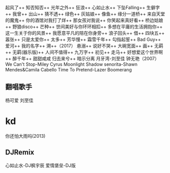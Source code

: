 起风了++
知否知否++
光年之外++
狂浪++
心如止水++
下坠Falling++
生僻字++
我曾++
出山++
猜不透++
绿色++
灰姑娘++
像鱼++
缘分一道桥++
来自天堂的魔鬼++
你的酒馆对我打了烊++
那女孩对我说++
你笑起来真好看++
桥边姑娘++
野狼disco++
芒种++
世间美好与你环环相扣++
多想在平庸的生活拥抱你++
这一生关于你的风景++
我愿意平凡的陪在你身旁++
浪子回头++
借++
四块五++
嚣张++
只是太爱你++
太多++
芳华慢++
霜雪千年++
勾指起誓++
Bad Guy++
爱河++
我的名字++
溯++（2017）
悬溺++
说好不哭++
大碗宽面++
画++
无羁++
无羁(器乐版)++
人间不值得++
九万字++
初见++
走马++
好想爱这个世界啊++
醉千年++
甜甜咸咸
归去来兮++
暗示分离
月牙湾-刘至佳
钟无艳（2007）
We Can't Stop-Miley Cyrus
Moonlight Shadow
senorita-Shawn Mendes&Camila Cabello
Time To Pretend-Lazer Boomerang
## 翻唱歌手
杨可爱
刘至佳
# kd
你还怕大雨吗(2013)
## DJRemix
心如止水-DJ枫宇辰
爱情堡垒-DJ版